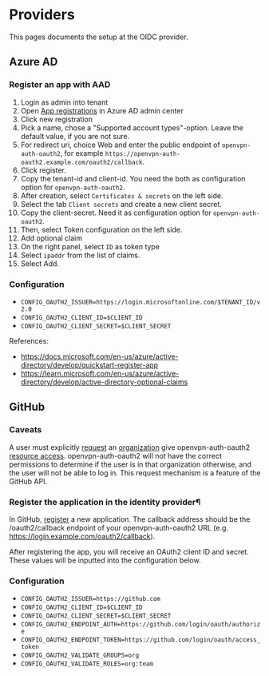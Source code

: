 # Providers

This pages documents the setup at the OIDC provider.

## Azure AD

### Register an app with AAD

1. Login as admin into tenant
2. Open [App registrations](https://aad.portal.azure.com/#blade/Microsoft_AAD_IAM/ActiveDirectoryMenuBlade/RegisteredApps) in Azure AD admin center
3. Click new registration
4. Pick a name, chose a "Supported account types"-option. Leave the default value, if you are not sure.
5. For redirect uri, choice Web and enter the public endpoint of `openvpn-auth-oauth2`, for example `https://openvpn-auth-oauth2.example.com/oauth2/callback`.
6. Click register.
7. Copy the tenant-id and client-id. You need the both as configuration option for `openvpn-auth-oauth2`.
8. After creation, select `Certificates & secrets` on the left side.
9. Select the tab `Client secrets` and create a new client secret.
10. Copy the client-secret. Need it as configuration option for `openvpn-auth-oauth2`.
11. Then, select Token configuration on the left side.
12. Add optional claim
13. On the right panel, select `ID` as token type
14. Select `ipaddr` from the list of claims.
15. Select Add.

### Configuration

- `CONFIG_OAUTH2_ISSUER=https://login.microsoftonline.com/$TENANT_ID/v2.0`
- `CONFIG_OAUTH2_CLIENT_ID=$CLIENT_ID`
- `CONFIG_OAUTH2_CLIENT_SECRET=$CLIENT_SECRET`

References:
- https://docs.microsoft.com/en-us/azure/active-directory/develop/quickstart-register-app
- https://learn.microsoft.com/en-us/azure/active-directory/develop/active-directory-optional-claims

## GitHub

### Caveats
A user must explicitly [request](https://help.github.com/articles/requesting-organization-approval-for-oauth-apps/) an
[organization](https://developer.github.com/v3/orgs/) give openvpn-auth-oauth2
[resource access](https://help.github.com/articles/approving-oauth-apps-for-your-organization/).
openvpn-auth-oauth2 will not have the correct permissions to determine if the user is in that organization otherwise, and the user will
not be able to log in. This request mechanism is a feature of the GitHub API.

### Register the application in the identity provider¶

In GitHub, [register](https://github.com/settings/developers) a new application. The callback address should be the /oauth2/callback endpoint of your
openvpn-auth-oauth2 URL (e.g. https://login.example.com/oauth2/callback).

After registering the app, you will receive an OAuth2 client ID and secret. These values will be inputted into the configuration below.

### Configuration

- `CONFIG_OAUTH2_ISSUER=https://github.com`
- `CONFIG_OAUTH2_CLIENT_ID=$CLIENT_ID`
- `CONFIG_OAUTH2_CLIENT_SECRET=$CLIENT_SECRET`
- `CONFIG_OAUTH2_ENDPOINT_AUTH=https://github.com/login/oauth/authorize`
- `CONFIG_OAUTH2_ENDPOINT_TOKEN=https://github.com/login/oauth/access_token`
- `CONFIG_OAUTH2_VALIDATE_GROUPS=org`
- `CONFIG_OAUTH2_VALIDATE_ROLES=org:team`
